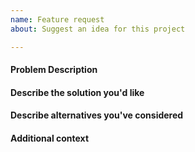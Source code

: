 ```yaml
---
name: Feature request
about: Suggest an idea for this project

---
```

<!--
If your issue is a usage question, submit it here instead:
- The MNE-Python gitter: https://gitter.im/mne-tools/mne-python
- The MNE-Python mailing list: https://mail.nmr.mgh.harvard.edu/mailman/listinfo/mne_analysis
-->

#### Problem Description
<!--
A clear and concise description of what the problem is.
-->

#### Describe the solution you'd like
<!--
A clear and concise description of what you want to happen.
-->

#### Describe alternatives you've considered
<!--
A clear and concise description of any alternative solutions or features you've considered.
-->

#### Additional context
<!--
Add any other context or screenshots about the feature request here.
-->
